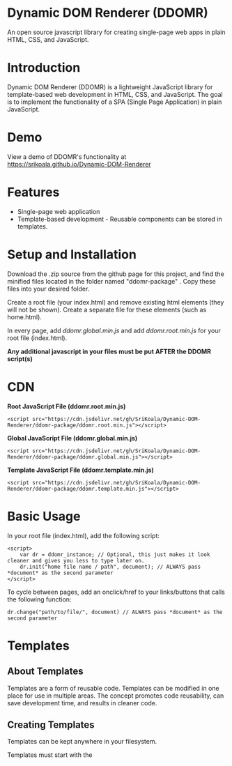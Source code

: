 # Dynamic DOM Renderer (DDOMR)
 An open source javascript library for creating single-page web apps in plain HTML, CSS, and JavaScript.

# Introduction
 Dynamic DOM Renderer (DDOMR) is a lightweight JavaScript library for template-based web development in HTML, CSS, and JavaScript. The goal is to implement the functionality of a SPA (Single Page Application) in plain JavaScript.
 
# Demo
 View a demo of DDOMR's functionality at https://srikoala.github.io/Dynamic-DOM-Renderer


# Features
 * Single-page web application
 * Template-based development - Reusable components can be stored in templates.

# Setup and Installation
 Download the .zip source from the github page for this project, and find the minified files located in the folder named "ddomr-package" . Copy these files into your desired folder.

 Create a root file (your index.html) and remove existing html elements (they will not be shown). Create a separate file for these elements (such as home.html). 

 In every page, add *ddomr.global.min.js* and add *ddomr.root.min.js* for your root file (index.html).

 **Any additional javascript in your files must be put AFTER the DDOMR script(s)**
 
 # CDN

**Root JavaScript File (ddomr.root.min.js)**

    <script src="https://cdn.jsdelivr.net/gh/SriKoala/Dynamic-DOM-Renderer/ddomr-package/ddomr.root.min.js"></script>

**Global JavaScript File (ddomr.global.min.js)**

    <script src="https://cdn.jsdelivr.net/gh/SriKoala/Dynamic-DOM-Renderer/ddomr-package/ddomr.global.min.js"></script>

**Template JavaScript File (ddomr.template.min.js)**

    <script src="https://cdn.jsdelivr.net/gh/SriKoala/Dynamic-DOM-Renderer/ddomr-package/ddomr.template.min.js"></script>

# Basic Usage

 In your root file (index.html), add the following script:

    <script>
        var dr = ddomr_instance; // Optional, this just makes it look cleaner and gives you less to type later on. 
        dr.init("home file name / path", document); // ALWAYS pass *document* as the second parameter 
    </script>

 To cycle between pages, add an onclick/href to your links/buttons that calls the following function: 

    dr.change("path/to/file/", document) // ALWAYS pass *document* as the second parameter

# Templates 

## About Templates
 Templates are a form of reusable code. Templates can be modified in one place for use in multiple areas. The concept promotes code reusability, can save development time, and results in cleaner code. 

## Creating Templates
 Templates can be kept anywhere in your filesystem. 
 
 Templates must start with the <template> element and must have the *ddomr.template.min.js* script at the end of the file. 

 Example code: 

    <template>
        <footer>
            <h3>This is a component rendered from a template. See the project source at <a href="https://github.com/SriKoala/Dynamic-DOM-Renderer">https://github.com/SriKoala/Dynamic-DOM-Renderer</a></h3>
        </footer>
    </template>

    <script src="../../path/to/ddomr.template.min.js"></script>

## Using Templates
 Using templates in your HTML code is done with the <ddomr-template> element. The *template-src=* controls the path to the template resource file. Templates can be used in any part of the HTML, but they work best when used in the HTML body. 

 Example: 

    <ddomr-template template-src="./templates/footer.template.html"></ddomr-template>
    
# Javascript in DDOMR

All JavaScript must be included after *ddomr.global.min.js*. JavaScript that should be executed by DDOMR must have the *ddomr-script* classname. 

Do not include any other JS files in the root file. 

**Example Script (will be executed by DDOMR): **

    <script src="myscript.js" class="ddomr-script"></script>
    
**Example Script (will NOT be executed by DDOMR): **

    <script src="myscript.js"></script>

Example of navigation to *mypage.html*

    <a href="javascript:dr.change('mypage.html', document)">Click Me</a>



